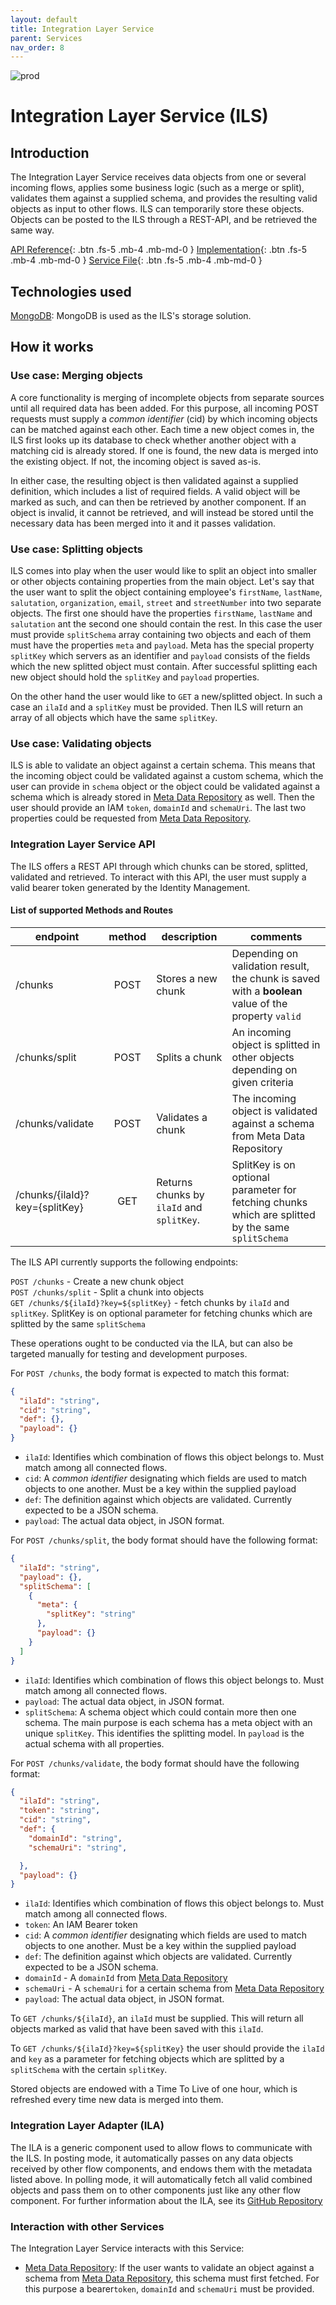 ```yaml
---
layout: default
title: Integration Layer Service
parent: Services
nav_order: 8
---
```


<!-- Description Guidelines

Please note:
Use the full links to reference other files or images! Relative links will not work under our theme settings settings.
-->

<!-- please choose the appropriate batch and delete/comment the others  -->
![prod](https://img.shields.io/badge/Status-Production-brightgreen.svg)


# **Integration Layer Service (ILS)** <!-- make sure spelling is consistent with other sources and within this document -->

## Introduction
<!-- 2 sentences: what does it do and how -->

The Integration Layer Service receives data objects from one or several incoming flows, applies some business logic (such as a merge or split), validates them against a supplied schema, and provides the resulting valid objects as input to other flows. ILS can temporarily store these objects. Objects can be posted to the ILS through a REST-API, and be retrieved the same way.


[API Reference](){: .btn .fs-5 .mb-4 .mb-md-0 }
[Implementation](https://github.com/openintegrationhub/openintegrationhub/tree/master/services/ils){: .btn .fs-5 .mb-4 .mb-md-0 }
[Service File](){: .btn .fs-5 .mb-4 .mb-md-0 }

## Technologies used
<!-- please name and elaborate on other technologies or standards the service uses -->
[MongoDB](https://www.mongodb.com/): MongoDB is used as the ILS's storage solution.

## How it works
<!-- describe core functionalities and underlying concepts in more detail -->

### Use case: Merging objects
A core functionality is merging of incomplete objects from separate sources until all required data has been added. For this purpose, all incoming POST requests must supply a *common identifier* (cid) by which incoming objects can be matched against each other. Each time a new object comes in, the ILS first looks up its database to check whether another object with a matching cid is already stored. If one is found, the new data is merged into the existing object. If not, the incoming object is saved as-is.

In either case, the resulting object is then validated against a supplied definition, which includes a list of required fields. A valid object will be marked as such, and can then be retrieved by another component. If an object is invalid, it cannot be retrieved, and will instead be stored until the necessary data has been merged into it and it passes validation.

### Use case: Splitting objects
ILS comes into play when the user would like to split an object into smaller or other objects containing properties from the main object. Let's say that the user want to split the object containing employee's `firstName`, `lastName`, `salutation`, `organization`, `email`, `street` and `streetNumber` into two separate objects. The first one should have the properties `firstName`, `lastName`  and `salutation` ant the second one should contain the rest. In this case the user must provide `splitSchema` array containing two objects and each of them must have the properties `meta` and `payload`. Meta has the special property `splitKey` which servers as an identifier and `payload` consists of the fields which the new splitted object must contain. After successful splitting each new object should hold  the `splitKey` and `payload` properties.

On the other hand the user would like to `GET` a new/splitted object. In such a case an `ilaId` and a `splitKey` must be provided. Then ILS will return an array of all objects which have the same `splitKey`.

### Use case: Validating objects
ILS is able to validate an object against a certain schema. This means that the incoming object could be validated against a custom schema, which the user can provide in `schema` object or the object could be validated against a schema which is already stored in [Meta Data Repository](https://openintegrationhub.github.io//docs/Services/MetaDataRepository.html) as well. Then the user should provide an IAM `token`, `domainId` and `schemaUri`. The last two properties could be requested from [Meta Data Repository](https://openintegrationhub.github.io//docs/Services/MetaDataRepository.html).

### Integration Layer Service API

The ILS offers a REST API through which chunks can be stored, splitted, validated and retrieved. To interact with this API, the user must supply a valid bearer token generated by the Identity Management.

#### List of supported Methods and Routes
| endpoint        | method           | description  | comments |
| ------------- |:-------------:| -----|------|
| /chunks| POST | Stores a new chunk | Depending on validation result, the chunk is saved with a **boolean** value of the property `valid`|
| /chunks/split | POST | Splits a chunk | An incoming object is splitted in other objects depending on given criteria |
| /chunks/validate | POST | Validates a chunk | The incoming object is validated against a schema from Meta Data Repository |
| /chunks/{ilaId}?key={splitKey} | GET | Returns chunks by `ilaId` and `splitKey`.| SplitKey is on optional parameter for fetching chunks which are splitted by the same `splitSchema` |


The ILS API currently supports the following endpoints:  

`POST /chunks` -  Create a new chunk object  
`POST /chunks/split` - Split a chunk into objects  
`GET /chunks/${ilaId}?key=${splitKey}` - fetch chunks by `ilaId` and `splitKey`. SplitKey is on optional parameter for fetching chunks which are splitted by the same `splitSchema`

These operations ought to be conducted via the ILA, but can also be targeted manually for testing and development purposes.

For `POST /chunks`, the body format is expected to match this format:
```json
{
  "ilaId": "string",
  "cid": "string",
  "def": {},
  "payload": {}
}
```

- `ilaId`: Identifies which combination of flows this object belongs to. Must match among all connected flows.
- `cid`: A *common identifier* designating which fields are used to match objects to one another. Must be a key within the supplied payload
- `def`: The definition against which objects are validated. Currently expected to be a JSON schema.
- `payload`: The actual data object, in JSON format.

For `POST /chunks/split`, the body format should have the following format:
```json
{
  "ilaId": "string",
  "payload": {},
  "splitSchema": [
    {
      "meta": {
        "splitKey": "string"
      },
      "payload": {}
    }
  ]
}
```

- `ilaId`: Identifies which combination of flows this object belongs to. Must match among all connected flows.
- `payload`: The actual data object, in JSON format.
- `splitSchema`: A schema object which could contain more then one schema. The main purpose is each schema has a meta object with an unique `splitKey`. This identifies the splitting model. In `payload` is the actual schema with all properties.

For `POST /chunks/validate`, the body format should have the following format:
```json
{
  "ilaId": "string",
  "token": "string",
  "cid": "string",
  "def": {
    "domainId": "string",
    "schemaUri": "string",

  },
  "payload": {}
}
```

- `ilaId`: Identifies which combination of flows this object belongs to. Must match among all connected flows.
- `token`: An IAM Bearer token
- `cid`: A *common identifier* designating which fields are used to match objects to one another. Must be a key within the supplied payload
- `def`: The definition against which objects are validated. Currently expected to be a JSON schema.
- `domainId` - A `domainId` from [Meta Data Repository](https://openintegrationhub.github.io//docs/Services/MetaDataRepository.html)
- `schemaUri` - A `schemaUri` for a certain schema from [Meta Data Repository](https://openintegrationhub.github.io//docs/Services/MetaDataRepository.html)
- `payload`: The actual data object, in JSON format.

To `GET /chunks/${ilaId}`, an `ilaId` must be supplied. This will return all objects marked as valid that have been saved with this `ilaId`.

To `GET /chunks/${ilaId}?key=${splitKey}` the user should provide the `ilaId` and `key` as a parameter for fetching objects which are splitted by a `splitSchema` with the certain `splitKey`.

Stored objects are endowed with a Time To Live of one hour, which is refreshed every time new data is merged into them.

### Integration Layer Adapter (ILA)
The ILA is a generic component used to allow flows to communicate with the ILS. In posting mode, it automatically passes on any data objects received by other flow components, and endows them with the metadata listed above. In polling mode, it will automatically fetch all valid combined objects and pass them on to other components just like any other flow component. For further information about the ILA, see its [GitHub Repository](https://github.com/openintegrationhub/integration-layer-adapter)

### Interaction with other Services
The Integration Layer Service interacts with this Service:

- [Meta Data Repository](https://openintegrationhub.github.io//docs/Services/MetaDataRepository.html): If the user wants to validate an object against a schema from [Meta Data Repository](https://openintegrationhub.github.io//docs/Services/MetaDataRepository.html), this schema must first fetched. For this purpose a bearer`token`, `domainId` and `schemaUri` must be provided.
